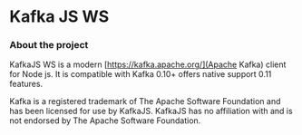 # Kafka JS WS

### About the project

KafkaJS WS is a modern [https://kafka.apache.org/](Apache Kafka) client for Node js. It is compatible with Kafka 0.10+ offers native support 0.11 features.

Kafka is a registered trademark of The Apache Software Foundation and has been licensed for use by KafkaJS. KafkaJS has no affiliation with and is not endorsed by The Apache Software Foundation.